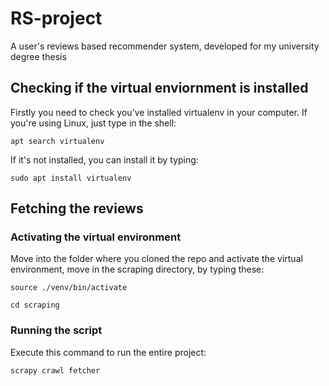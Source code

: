 # RS-project
A user's reviews based recommender system, developed for my university degree thesis

## Checking if the virtual enviornment is installed
Firstly you need to check you've installed virtualenv in your computer. If you're using Linux, just type in the shell:

`apt search virtualenv`

If it's not installed, you can install it by typing:

`sudo apt install virtualenv`

## Fetching the reviews
### Activating the virtual environment
Move into the folder where you cloned the repo and activate the virtual environment, move in the scraping directory, by typing these:

`source ./venv/bin/activate`

`cd scraping`

### Running the script
Execute this command to run the entire project:

`scrapy crawl fetcher`